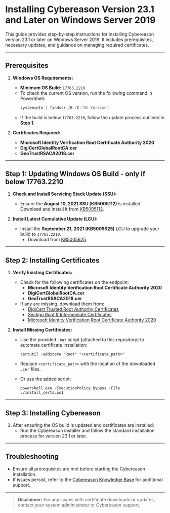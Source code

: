 # Installing Cybereason Version 23.1 and Later on Windows Server 2019

This guide provides step-by-step instructions for installing Cybereason version 23.1 or later on Windows Server 2019. It includes prerequisites, necessary updates, and guidance on managing required certificates.

---

## **Prerequisites**

1. **Windows OS Requirements:**
   - **Minimum OS Build:** `17763.2210`
   - To check the current OS version, run the following command in PowerShell:
     ```powershell
     systeminfo | findstr /B /C:"OS Version"
     ```
   - If the build is below `17763.2210`, follow the update process outlined in **Step 1**.

2. **Certificates Required:**
   - **Microsoft Identity Verification Root Certificate Authority 2020**
   - **DigiCertGlobalRootCA.cer**
   - **GeoTrustRSACA2018.cer**

---

## **Step 1: Updating Windows OS Build - only if below 17763.2210**

1. **Check and Install Servicing Stack Update (SSU):**
   - Ensure the **August 10, 2021 SSU (KB5005112)** is installed.  
     Download and install it from [KB5005112](https://catalog.s.download.windowsupdate.com/d/msdownload/update/software/secu/2021/08/windows10.0-kb5005112-x64_81d09dc6978520e1a6d44b3b15567667f83eba2c.msu).

2. **Install Latest Cumulative Update (LCU):**
   - Install the **September 21, 2021 (KB5005625)** LCU to upgrade your build to `17763.2210`.
     - Download from [KB5005625](https://catalog.s.download.windowsupdate.com/c/msdownload/update/software/updt/2021/09/windows10.0-kb5005625-x64_9a7d6abe389d940e08d759243c981670c33c71f5.msu).

---

## **Step 2: Installing Certificates**

1. **Verify Existing Certificates:**
   - Check for the following certificates on the endpoint:
     - **Microsoft Identity Verification Root Certificate Authority 2020**
     - **DigiCertGlobalRootCA.cer**
     - **GeoTrustRSACA2018.cer**
   - If any are missing, download them from:
     - [DigiCert Trusted Root Authority Certificates](https://www.digicert.com/kb/digicert-root-certificates.htm)
     - [Sectigo Root & Intermediate Certificates](https://support.sectigo.com/articles/Knowledge/Sectigo-Intermediate-Certificates)
     - [Microsoft Identity Verification Root Certificate Authority 2020](https://www.microsoft.com/pkiops/certs/microsoft%20identity%20verification%20root%20certificate%20authority%202020.crt)

2. **Install Missing Certificates:**
   - Use the provided `.bat` script (attached to this repository) to automate certificate installation:
     ```batch
     certutil -addstore "Root" "<certificate_path>"
     ```
   - Replace `<certificate_path>` with the location of the downloaded `.cer` files.
  
   - Or use the added script: 
     ```
     powershell.exe -ExecutionPolicy Bypass -File ./install_certs.ps1
     ```

---

## **Step 3: Installing Cybereason**

1. After ensuring the OS build is updated and certificates are installed:
   - Run the Cybereason installer and follow the standard installation process for version 23.1 or later.

---

## **Troubleshooting**

- Ensure all prerequisites are met before starting the Cybereason installation.  
- If issues persist, refer to the [Cybereason Knowledge Base](https://www.nest.cybereason.com) for additional support.

---

> **Disclaimer:** For any issues with certificate downloads or updates, contact your system administrator or Cybereason support.
